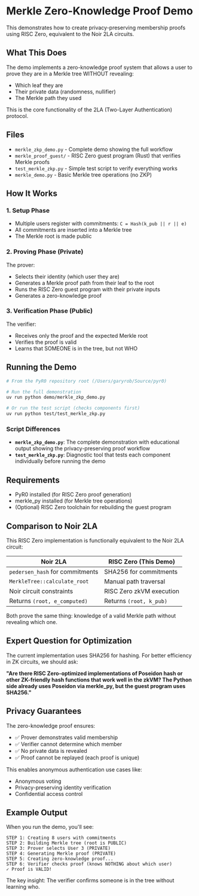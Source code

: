 # Merkle Zero-Knowledge Proof Demo

This demonstrates how to create privacy-preserving membership proofs using RISC Zero, equivalent to the Noir 2LA circuits.

## What This Does

The demo implements a zero-knowledge proof system that allows a user to prove they are in a Merkle tree WITHOUT revealing:
- Which leaf they are
- Their private data (randomness, nullifier)
- The Merkle path they used

This is the core functionality of the 2LA (Two-Layer Authentication) protocol.

## Files

- `merkle_zkp_demo.py` - Complete demo showing the full workflow
- `merkle_proof_guest/` - RISC Zero guest program (Rust) that verifies Merkle proofs
- `test_merkle_zkp.py` - Simple test script to verify everything works
- `merkle_demo.py` - Basic Merkle tree operations (no ZKP)

## How It Works

### 1. Setup Phase
- Multiple users register with commitments: `C = Hash(k_pub || r || e)`
- All commitments are inserted into a Merkle tree
- The Merkle root is made public

### 2. Proving Phase (Private)
The prover:
- Selects their identity (which user they are)
- Generates a Merkle proof path from their leaf to the root
- Runs the RISC Zero guest program with their private inputs
- Generates a zero-knowledge proof

### 3. Verification Phase (Public)
The verifier:
- Receives only the proof and the expected Merkle root
- Verifies the proof is valid
- Learns that SOMEONE is in the tree, but not WHO

## Running the Demo

```bash
# From the PyR0 repository root (/Users/garyrob/Source/pyr0)

# Run the full demonstration
uv run python demo/merkle_zkp_demo.py

# Or run the test script (checks components first)
uv run python test/test_merkle_zkp.py
```

### Script Differences

- **`merkle_zkp_demo.py`**: The complete demonstration with educational output showing the privacy-preserving proof workflow
- **`test_merkle_zkp.py`**: Diagnostic tool that tests each component individually before running the demo

## Requirements

- PyR0 installed (for RISC Zero proof generation)
- merkle_py installed (for Merkle tree operations)
- (Optional) RISC Zero toolchain for rebuilding the guest program

## Comparison to Noir 2LA

This RISC Zero implementation is functionally equivalent to the Noir 2LA circuit:

| Noir 2LA | RISC Zero (This Demo) |
|----------|----------------------|
| `pedersen_hash` for commitments | SHA256 for commitments |
| `MerkleTree::calculate_root` | Manual path traversal |
| Noir circuit constraints | RISC Zero zkVM execution |
| Returns `(root, e_computed)` | Returns `(root, k_pub)` |

Both prove the same thing: knowledge of a valid Merkle path without revealing which one.

## Expert Question for Optimization

The current implementation uses SHA256 for hashing. For better efficiency in ZK circuits, we should ask:

**"Are there RISC Zero-optimized implementations of Poseidon hash or other ZK-friendly hash functions that work well in the zkVM? The Python side already uses Poseidon via merkle_py, but the guest program uses SHA256."**

## Privacy Guarantees

The zero-knowledge proof ensures:
- ✅ Prover demonstrates valid membership
- ✅ Verifier cannot determine which member
- ✅ No private data is revealed
- ✅ Proof cannot be replayed (each proof is unique)

This enables anonymous authentication use cases like:
- Anonymous voting
- Privacy-preserving identity verification
- Confidential access control

## Example Output

When you run the demo, you'll see:

```
STEP 1: Creating 8 users with commitments
STEP 2: Building Merkle tree (root is PUBLIC)
STEP 3: Prover selects User 3 (PRIVATE)
STEP 4: Generating Merkle proof (PRIVATE)
STEP 5: Creating zero-knowledge proof...
STEP 6: Verifier checks proof (knows NOTHING about which user)
✓ Proof is VALID!
```

The key insight: The verifier confirms someone is in the tree without learning who.